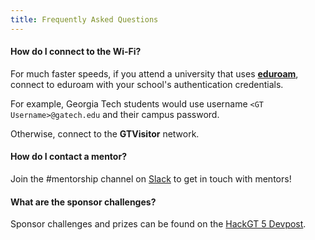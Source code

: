 ```yaml
---
title: Frequently Asked Questions
---
```


#### How do I connect to the Wi-Fi?
For much faster speeds, if you attend a university that uses **[eduroam](https://www.eduroam.org/where/)**, connect to eduroam with your school's authentication credentials. 

For example, Georgia Tech students would use username `<GT Username>@gatech.edu` and their campus password. 

Otherwise, connect to the **GTVisitor** network.

#### How do I contact a mentor?
Join the #mentorship channel on [Slack](https://hackgt5.slack.com) to get in touch with mentors!

#### What are the sponsor challenges?
Sponsor challenges and prizes can be found on the [HackGT 5 Devpost](https://hackgt2018.devpost.com/).
